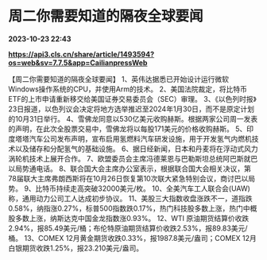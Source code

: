 # 周二你需要知道的隔夜全球要闻

**2023-10-23 22:43**

**https://api3.cls.cn/share/article/1493594?os=web&sv=7.7.5&app=CailianpressWeb**

【周二你需要知道的隔夜全球要闻】 1、英伟达据悉已开始设计运行微软Windows操作系统的CPU，并使用Arm的技术。 2、美国法院裁定，将比特币ETF的上市申请重新移交给美国证券交易委员会（SEC）审理。 3、《以色列时报》23日报道，以色列议会决定将地方选举推迟至2024年1月30日，而不是原定计划的10月31日举行。 4、雪佛龙同意以530亿美元收购赫斯。根据两家公司周一发表的声明，在此次全股票交易中，雪佛龙将以每股171美元的价格收购赫斯。 5、印度塔塔汽车公司发布声明，宣布启用氢燃料汽车研发设施，用于开发氢气内燃机技术以及储存和分配氢气的基础设施。 6、据日经新闻，日本和丹麦将在浮动式风力涡轮机技术上展开合作。 7、欧盟委员会主席冯德莱恩与巴勒斯坦总统阿巴斯就巴以局势通电话。 8、联合国大会主席办公室表示，根据联合国大会相关决议，第78届联大主席弗朗西斯将在10月26日恢复第10次联大紧急特别会议，商讨巴以局势。 9、比特币持续走高突破32000美元/枚。 10、全美汽车工人联合会(UAW)称，通用动力公司工人达成初步协议。 11、美股三大指数收盘涨跌不一，道指跌0.58%，纳指涨0.27%，标普500指数跌0.17%，热门科技股多数上涨，热门中概股多数上涨，纳斯达克中国金龙指数涨0.93%。 12、WTI 原油期货结算价收跌2.94%，报85.49美元/桶；布伦特原油期货结算价收跌2.53%，报89.83美元/桶。 13、COMEX 12月黄金期货收跌0.33%，报1987.8美元/盎司；COMEX 12月白银期货收跌1.25%，报23.210美元/盎司。